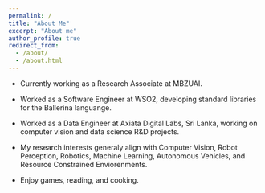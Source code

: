 ```yaml
---
permalink: /
title: "About Me"
excerpt: "About me"
author_profile: true
redirect_from: 
  - /about/
  - /about.html
---
```


* Currently working as a Research Associate at MBZUAI.
* Worked as a Software Engineer at WSO2, developing standard libraries for the Ballerina languange. 
* Worked as a Data Engineer at Axiata Digital Labs, Sri Lanka, working on computer vision and data science R&D projects.
* My research interests generaly align with Computer Vision, Robot Perception, Robotics, Machine Learning, Autonomous Vehicles, and Resource Constrained Enviorenments.


* Enjoy games, reading, and cooking.
